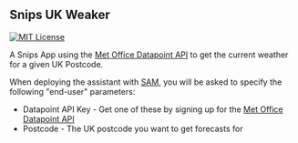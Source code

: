 ## Snips UK Weaker
[![MIT License](https://img.shields.io/badge/license-MIT-blue.svg)](https://github.com/snipsco/snips-app-template-py/blob/master/LICENSE)

A Snips App using the [Met Office Datapoint API](https://www.metoffice.gov.uk/datapoint) to get the current weather for a given UK Postcode.

When deploying the assistant with [SAM](https://snips.gitbook.io/getting-started/installation), you will be asked to specify the following "end-user" parameters:

* Datapoint API Key - Get one of these by signing up for the [Met Office Datapoint API](https://www.metoffice.gov.uk/datapoint)
* Postcode - The UK postcode you want to get forecasts for
